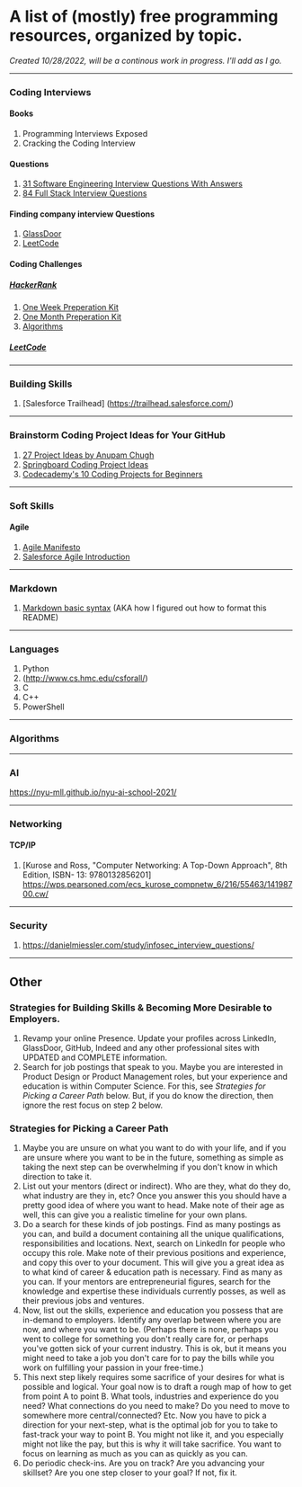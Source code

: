 # A list of (mostly) free programming resources, organized by topic. 

*Created 10/28/2022, will be a continous work in progress. I'll add as I go.*
***
### Coding Interviews
#### Books
1. Programming Interviews Exposed
2. Cracking the Coding Interview
#### Questions
1. [31 Software Engineering Interview Questions With Answers](https://www.springboard.com/blog/software-engineering/21-software-engineering-interview-questions/)
2. [84 Full Stack Interview Questions](https://www.springboard.com/blog/software-engineering/full-stack-developer-interview-questions/)

#### Finding company interview Questions
1. [GlassDoor](https://www.glassdoor.com/Reviews/index.htm?overall_rating_low=3&page=1&occ=B.S.%20Cybersecurity)
2. [LeetCode](https://leetcode.com/discuss/interview-question?currentPage=1&orderBy=hot&query=)

#### Coding Challenges
##### [HackerRank](https://www.hackerrank.com/)
1. [One Week Preperation Kit](https://www.hackerrank.com/interview/preparation-kits/one-week-preparation-kit/)
2. [One Month Preperation Kit](https://www.hackerrank.com/interview/preparation-kits/one-month-preparation-kit/one-month-week-one/challenges)
3. [Algorithms](https://www.hackerrank.com/domains/algorithms)
##### [LeetCode](https://leetcode.com/)

***
### Building Skills
1. [Salesforce Trailhead] (https://trailhead.salesforce.com/) 

***
### Brainstorm Coding Project Ideas for Your GitHub

1. [27 Project Ideas by Anupam Chugh](https://medium.com/geekculture/28-project-ideas-to-practice-your-programming-skills-d27eaa3d8ada)
2. [Springboard Coding Project Ideas](https://www.springboard.com/blog/software-engineering/coding-project-ideas/)
3. [Codecademy's 10 Coding Projects for Beginners](https://www.codecademy.com/resources/blog/coding-projects-for-beginners/)

***
### Soft Skills
#### Agile
1. [Agile Manifesto](https://agilemanifesto.org/)
2. [Salesforce Agile Introduction](https://trailhead.salesforce.com/content/learn/modules/salesforce-agile-basics)


***
### Markdown
1. [Markdown basic syntax](https://www.markdownguide.org/basic-syntax/) (AKA how I figured out how to format this README)

***
### Languages
1. Python
  1.  (http://www.cs.hmc.edu/csforall/)
2. C
3. C++
4. PowerShell

***
### Algorithms

***
### AI
https://nyu-mll.github.io/nyu-ai-school-2021/

***
### Networking
#### TCP/IP
1. [Kurose and Ross, "Computer Networking: A Top-Down Approach", 8th Edition, ISBN-
13: 9780132856201] https://wps.pearsoned.com/ecs_kurose_compnetw_6/216/55463/14198700.cw/

***
### Security
1. https://danielmiessler.com/study/infosec_interview_questions/

***
## Other
### Strategies for Building Skills & Becoming More Desirable to Employers.
1. Revamp your online Presence. Update your profiles across LinkedIn, GlassDoor, GitHub, Indeed and any other professional sites with UPDATED and COMPLETE information.
2. Search for job postings that speak to you. Maybe you are interested in Product Design or Product Management roles, but your experience and education is within Computer Science. For this, see *Strategies for Picking a Career Path* below. But, if you do know the direction, then ignore the rest focus on step 2 below.

### Strategies for Picking a Career Path
1. Maybe you are unsure on what you want to do with your life, and if you are unsure where you want to be in the future, something as simple as taking the next step can be overwhelming if you don't know in which direction to take it. 
  1. List out your mentors (direct or indirect). Who are they, what do they do, what industry are they in, etc? Once you answer this you should have a pretty good idea of where you want to head. Make note of their age as well, this can give you a realistic timeline for your own plans. 
  2. Do a search for these kinds of job postings.  Find as many postings as you can, and build a document containing all the unique qualifications, responsibilities and locations. Next, search on LinkedIn for people who occupy this role. Make note of their previous positions and experience, and copy this over to your document. This will give you a great idea as to what kind of career & education path is necessary. Find as many as you can. If your mentors are entrepreneurial figures, search for the knowledge and expertise these individuals currently posses, as well as their previous jobs and ventures. 
  2. Now, list out the skills, experience and education you possess that are in-demand to employers. Identify any overlap between where you are now, and where you want to be. (Perhaps there is none, perhaps you went to college for something you don't really care for, or perhaps you've gotten sick of your current industry. This is ok, but it means you might need to take a job you don't care for to pay the bills while you work on fulfilling your passion in your free-time.)
  3. This next step likely requires some sacrifice of your desires for what is possible and logical. Your goal now is to draft a rough map of how to get from point A to point B. What tools, industries and experience do you need? What connections do you need to make? Do you need to move to somewhere more central/connected? Etc. Now you have to pick a direction for your next-step, what is the optimal job for you to take to fast-track your way to point B. You might not like it, and you especially might not like the pay, but this is why it will take sacrifice. You want to focus on learning as much as you can as quickly as you can. 
  4. Do periodic check-ins. Are you on track? Are you advancing your skillset? Are you one step closer to your goal? If not, fix it.




